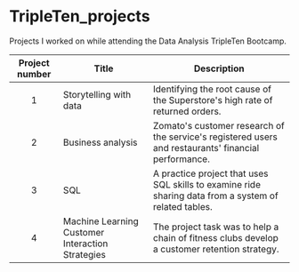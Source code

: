 # TripleTen_projects
Projects I worked on while attending the Data Analysis TripleTen Bootcamp.


| Project number | Title | Description |
| :-----------: | ----------- |----------- |
| 1 | Storytelling with data | Identifying the root cause of the Superstore's high rate of returned orders. |
| 2 |Business analysis| Zomato's customer research of the service's registered users and restaurants' financial performance. |
| 3 | SQL| A practice project that uses SQL skills to examine ride sharing data from a system of related tables. |
| 4 | Machine Learning Customer Interaction Strategies | The project task was to help a chain of fitness clubs develop a customer retention strategy. |
